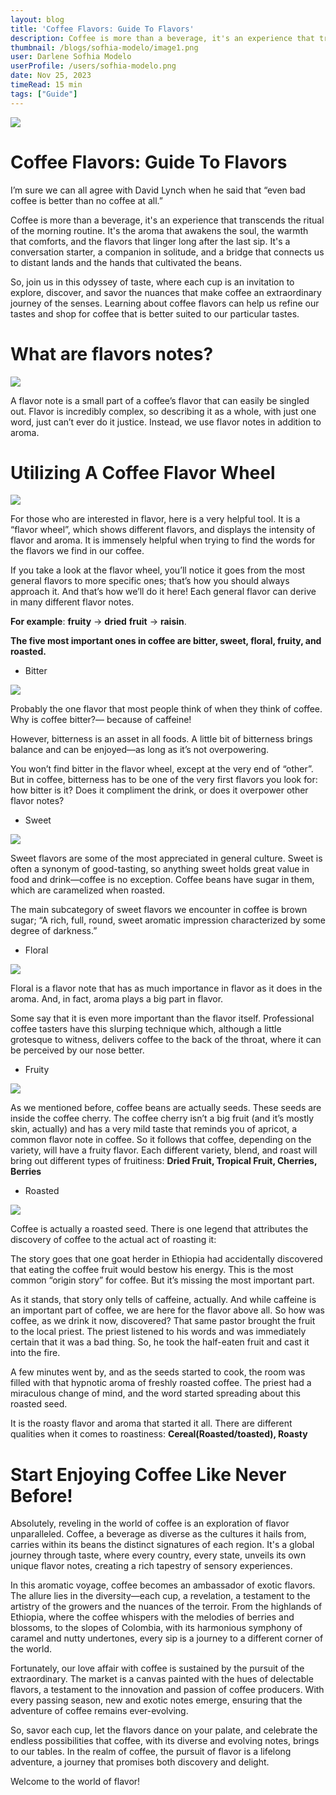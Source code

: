 ```yaml
---
layout: blog
title: 'Coffee Flavors: Guide To Flavors'
description: Coffee is more than a beverage, it's an experience that transcends the ritual of the morning routine. It's the aroma that awakens the soul, the warmth that comforts, and the flavors that linger long after the last sip. It's a conversation starter, a companion in solitude, and a bridge that connects us to distant lands and the hands that cultivated the beans.
thumbnail: /blogs/sofhia-modelo/image1.png
user: Darlene Sofhia Modelo
userProfile: /users/sofhia-modelo.png
date: Nov 25, 2023
timeRead: 15 min
tags: ["Guide"]
---
```


![](/blogs/sofhia-modelo/image1.png)

# Coffee Flavors: Guide To Flavors

I’m sure we can all agree with David Lynch when he said that “even bad coffee is better than no coffee at all.”

Coffee is more than a beverage, it's an experience that transcends the ritual of the morning routine. It's the aroma that awakens the soul, the warmth that comforts, and the flavors that linger long after the last sip. It's a conversation starter, a companion in solitude, and a bridge that connects us to distant lands and the hands that cultivated the beans.

So, join us in this odyssey of taste, where each cup is an invitation to explore, discover, and savor the nuances that make coffee an extraordinary journey of the senses. Learning about coffee flavors can help us refine our tastes and shop for coffee that is better suited to our particular tastes.

# What are flavors notes?

![](/blogs/sofhia-modelo/image2.png)

A flavor note is a small part of a coffee’s flavor that can easily be singled out. Flavor is incredibly complex, so describing it as a whole, with just one word, just can’t ever do it justice. Instead, we use flavor notes in addition to aroma.

# Utilizing A Coffee Flavor Wheel

![](/blogs/sofhia-modelo/image3.png)

For those who are interested in flavor, here is a very helpful tool. It is a “flavor wheel”, which shows different flavors, and displays the intensity of flavor and aroma. It is immensely helpful when trying to find the words for the flavors we find in our coffee.

If you take a look at the flavor wheel, you’ll notice it goes from the most general flavors to more specific ones; that’s how you should always approach it. And that’s how we’ll do it here! Each general flavor can derive in many different flavor notes.

**For example**: **fruity** → **dried** **fruit** → **raisin**.

**The five most important ones in coffee are bitter, sweet, floral, fruity, and roasted.**

- Bitter

![](/blogs/sofhia-modelo/image4.png)

Probably the one flavor that most people think of when they think of coffee. Why is coffee bitter?— because of caffeine!

However, bitterness is an asset in all foods. A little bit of bitterness brings balance and can be enjoyed—as long as it’s not overpowering.

You won’t find bitter in the flavor wheel, except at the very end of “other”. But in coffee, bitterness has to be one of the very first flavors you look for: how bitter is it? Does it compliment the drink, or does it overpower other flavor notes?

- Sweet

![](/blogs/sofhia-modelo/image5.png)

Sweet flavors are some of the most appreciated in general culture. Sweet is often a synonym of good-tasting, so anything sweet holds great value in food and drink—coffee is no exception. Coffee beans have sugar in them, which are caramelized when roasted.

The main subcategory of sweet flavors we encounter in coffee is brown sugar; “A rich, full, round, sweet aromatic impression characterized by some degree of darkness.”

- Floral

![](/blogs/sofhia-modelo/image6.png)

Floral is a flavor note that has as much importance in flavor as it does in the aroma. And, in fact, aroma plays a big part in flavor.

Some say that it is even more important than the flavor itself. Professional coffee tasters have this slurping technique which, although a little grotesque to witness, delivers coffee to the back of the throat, where it can be perceived by our nose better.

- Fruity

![](/blogs/sofhia-modelo/image7.png)

As we mentioned before, coffee beans are actually seeds. These seeds are inside the coffee cherry. The coffee cherry isn’t a big fruit (and it’s mostly skin, actually) and has a very mild taste that reminds you of apricot, a common flavor note in coffee.
So it follows that coffee, depending on the variety, will have a fruity flavor. Each different variety, blend, and roast will bring out different types of fruitiness: **Dried Fruit, Tropical Fruit, Cherries, Berries**

- Roasted

![](/blogs/sofhia-modelo/image8.png)

Coffee is actually a roasted seed. There is one legend that attributes the discovery of coffee to the actual act of roasting it:

The story goes that one goat herder in Ethiopia had accidentally discovered that eating the coffee fruit would bestow his energy. This is the most common “origin story” for coffee. But it’s missing the most important part.

As it stands, that story only tells of caffeine, actually. And while caffeine is an important part of coffee, we are here for the flavor above all. So how was coffee, as we drink it now, discovered?
That same pastor brought the fruit to the local priest. The priest listened to his words and was immediately certain that it was a bad thing. So, he took the half-eaten fruit and cast it into the fire.

A few minutes went by, and as the seeds started to cook, the room was filled with that hypnotic aroma of freshly roasted coffee. The priest had a miraculous change of mind, and the word started spreading about this roasted seed.

It is the roasty flavor and aroma that started it all. There are different qualities when it comes to roastiness: **Cereal(Roasted/toasted), Roasty**

# Start Enjoying Coffee Like Never Before!

Absolutely, reveling in the world of coffee is an exploration of flavor unparalleled. Coffee, a beverage as diverse as the cultures it hails from, carries within its beans the distinct signatures of each region. It's a global journey through taste, where every country, every state, unveils its own unique flavor notes, creating a rich tapestry of sensory experiences.

In this aromatic voyage, coffee becomes an ambassador of exotic flavors. The allure lies in the diversity—each cup, a revelation, a testament to the artistry of the growers and the nuances of the terroir. From the highlands of Ethiopia, where the coffee whispers with the melodies of berries and blossoms, to the slopes of Colombia, with its harmonious symphony of caramel and nutty undertones, every sip is a journey to a different corner of the world.

Fortunately, our love affair with coffee is sustained by the pursuit of the extraordinary. The market is a canvas painted with the hues of delectable flavors, a testament to the innovation and passion of coffee producers. With every passing season, new and exotic notes emerge, ensuring that the adventure of coffee remains ever-evolving.

So, savor each cup, let the flavors dance on your palate, and celebrate the endless possibilities that coffee, with its diverse and evolving notes, brings to our tables. In the realm of coffee, the pursuit of flavor is a lifelong adventure, a journey that promises both discovery and delight.

Welcome to the world of flavor!
